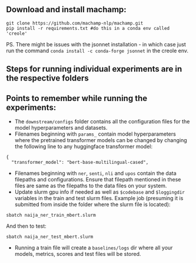 ## Download and install machamp:

```
git clone https://github.com/machamp-nlp/machamp.git
pip install -r requirements.txt #do this in a conda env called 'creole'
```
PS. There might be issues with the jsonnet installation - in which case just run the command `conda install -c conda-forge jsonnet` in the creole env.

## Steps for running individual experiments are in the respective folders

## Points to remember while running the experiments:
- The `downstream/configs` folder contains all the configuration files for the model hyperparameters and datasets. 
- Filenames beginning with `params_` contain model hyperparameters where the pretrained transformer models can be changed by changing the following line to any huggingface transformer model:
```
{
  "transformer_model": "bert-base-multilingual-cased",
```
- Filenames beginning with `ner`, `senti`, `nli` and `upos` contain the data filepaths and configurations. Ensure that filepath mentioned in these files are same as the filepaths to the data files on your system.
- Update slurm gpu info if needed as well as `$codebase` and `$loggingdir` variables in the train and test slurm files. Example job (presuming it is submitted from inside the folder where the slurm file is located):
```
sbatch naija_ner_train_mbert.slurm
```
And then to test:
```
sbatch naija_ner_test_mbert.slurm
```
- Running a train file will create a `baselines/logs` dir where all your models, metrics, scores and test files will be stored.

